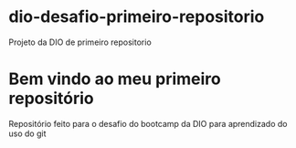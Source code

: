# dio-desafio-primeiro-repositorio
Projeto da DIO de primeiro repositorio
# Bem vindo ao meu primeiro repositório

Repositório feito para o desafio do bootcamp da DIO para aprendizado do uso do git
